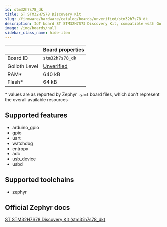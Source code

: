 ```yaml
---
id: stm32h7s78_dk
title: ST STM32H7S78 Discovery Kit
slug: /firmware/hardware/catalog/boards/unverified/stm32h7s78_dk
description: IoT board ST STM32H7S78 Discovery Kit, compatible with Golioth at unverified level.
image: /img/boards/null
sidebar_class_name: hide-item
---
```


[//]: # (This is an auto-generated file, do not edit! Changes to it will be lost upon re-generation)



|                | Board properties     |
| -------------  | -------------------- |
| Board ID       | `stm32h7s78_dk` |
| Golioth Level  | [Unverified](/firmware/hardware#unverified-boards) |
| RAM*           | 640 kB |
| Flash*         | 64 kB |

\* values are as reported by Zephyr `.yaml` board files, which don't represent the overall available resources



## Supported features

* arduino_gpio
* gpio
* uart
* watchdog
* entropy
* adc
* usb_device
* usbd

## Supported toolchains

* zephyr

## Official Zephyr docs

[ST STM32H7S78 Discovery Kit (stm32h7s78_dk)](https://docs.zephyrproject.org/latest/boards/st/stm32h7s78_dk/doc/index.html)

